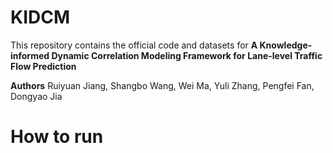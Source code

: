 # KIDCM
This repository contains the official code and datasets for **A Knowledge-informed Dynamic Correlation Modeling Framework for Lane-level Traffic Flow Prediction** 

**Authors** Ruiyuan Jiang, Shangbo Wang, Wei Ma, Yuli Zhang, Pengfei Fan, Dongyao Jia

# How to run
